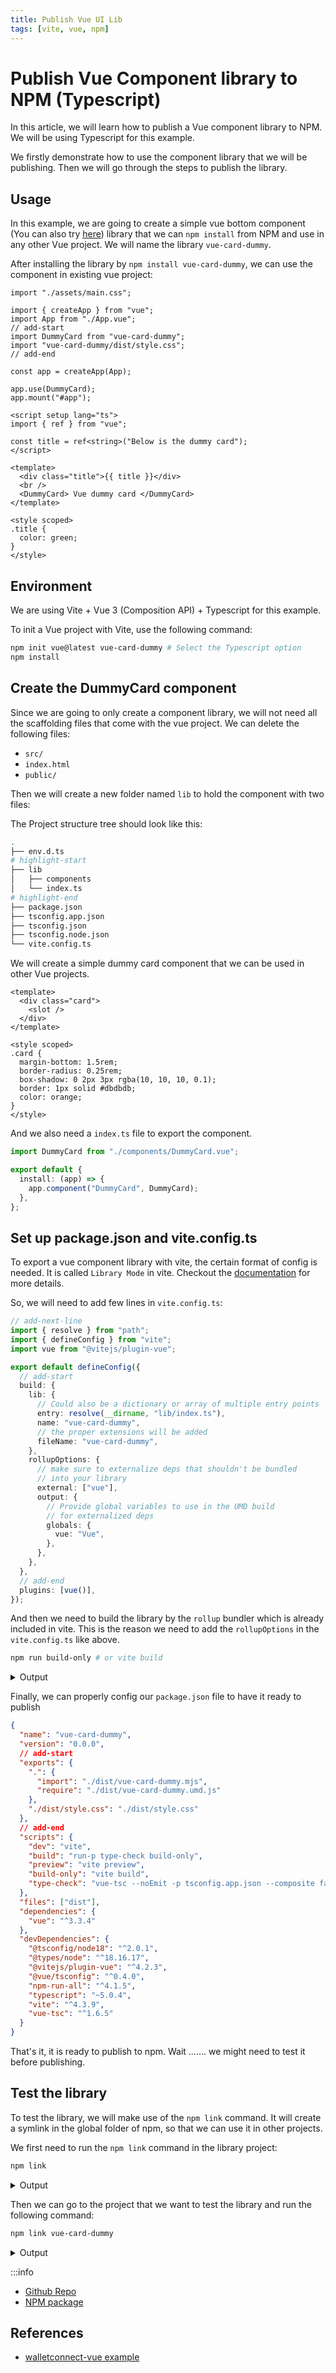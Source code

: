 ```yaml
---
title: Publish Vue UI Lib
tags: [vite, vue, npm]
---
```


# Publish Vue Component library to NPM (Typescript)

In this article, we will learn how to publish a Vue component library to NPM. We will be using Typescript for this example.

We firstly demonstrate how to use the component library that we will be publishing. Then we will go through the steps to publish the library.

## Usage

In this example, we are going to create a simple vue bottom component (You can also try [here](https://www.npmjs.com/package/vue-card-dummy)) library that we can `npm install` from NPM and use in any other Vue project. We will name the library `vue-card-dummy`.

After installing the library by `npm install vue-card-dummy`, we can use the component in existing vue project:

```tsx title=src/main.ts
import "./assets/main.css";

import { createApp } from "vue";
import App from "./App.vue";
// add-start
import DummyCard from "vue-card-dummy";
import "vue-card-dummy/dist/style.css";
// add-end

const app = createApp(App);

app.use(DummyCard);
app.mount("#app");
```

```tsx title=src/App.vue
<script setup lang="ts">
import { ref } from "vue";

const title = ref<string>("Below is the dummy card");
</script>

<template>
  <div class="title">{{ title }}</div>
  <br />
  <DummyCard> Vue dummy card </DummyCard>
</template>

<style scoped>
.title {
  color: green;
}
</style>
```

## Environment

We are using Vite + Vue 3 (Composition API) + Typescript for this example.

To init a Vue project with Vite, use the following command:

```bash
npm init vue@latest vue-card-dummy # Select the Typescript option
npm install
```

## Create the DummyCard component

Since we are going to only create a component library, we will not need all the scaffolding files that come with the vue project. We can delete the following files:

- `src/`
- `index.html`
- `public/`

Then we will create a new folder named `lib` to hold the component with two files:

The Project structure tree should look like this:

```bash
.
├── env.d.ts
# highlight-start
├── lib
│   ├── components
│   └── index.ts
# highlight-end
├── package.json
├── tsconfig.app.json
├── tsconfig.json
├── tsconfig.node.json
└── vite.config.ts
```

We will create a simple dummy card component that we can be used in other Vue projects.

```tsx title=lib/components/DummyCard.vue
<template>
  <div class="card">
    <slot />
  </div>
</template>

<style scoped>
.card {
  margin-bottom: 1.5rem;
  border-radius: 0.25rem;
  box-shadow: 0 2px 3px rgba(10, 10, 10, 0.1);
  border: 1px solid #dbdbdb;
  color: orange;
}
</style>

```

And we also need a `index.ts` file to export the component.

```ts title=lib/index.ts
import DummyCard from "./components/DummyCard.vue";

export default {
  install: (app) => {
    app.component("DummyCard", DummyCard);
  },
};
```

## Set up package.json and vite.config.ts

To export a vue component library with vite, the certain format of config is needed.
It is called `Library Mode` in vite. Checkout the [documentation](https://vitejs.dev/guide/build.html#library-mode) for more details.

So, we will need to add few lines in `vite.config.ts`:

```ts title=vite.config.ts
// add-next-line
import { resolve } from "path";
import { defineConfig } from "vite";
import vue from "@vitejs/plugin-vue";

export default defineConfig({
  // add-start
  build: {
    lib: {
      // Could also be a dictionary or array of multiple entry points
      entry: resolve(__dirname, "lib/index.ts"),
      name: "vue-card-dummy",
      // the proper extensions will be added
      fileName: "vue-card-dummy",
    },
    rollupOptions: {
      // make sure to externalize deps that shouldn't be bundled
      // into your library
      external: ["vue"],
      output: {
        // Provide global variables to use in the UMD build
        // for externalized deps
        globals: {
          vue: "Vue",
        },
      },
    },
  },
  // add-end
  plugins: [vue()],
});
```

And then we need to build the library by the `rollup` bundler which is already included in vite. This is the reason we need to add the `rollupOptions` in the `vite.config.ts` like above.

```bash
npm run build-only # or vite build

```

<details>
<summary>Output</summary>

```bash
➜  vue-card-dummy npm run build-only

> vue-card-dummy@0.0.0 build-only
> vite build

vite v4.3.9 building for production...
✓ 4 modules transformed.
dist/style.css           0.14 kB │ gzip: 0.13 kB
dist/vue-card-dummy.mjs  0.49 kB │ gzip: 0.35 kB
dist/vue-card-dummy.umd.js  0.58 kB │ gzip: 0.40 kB
✓ built in 369ms
```

</details>

Finally, we can properly config our `package.json` file to have it ready to publish

```json
{
  "name": "vue-card-dummy",
  "version": "0.0.0",
  // add-start
  "exports": {
    ".": {
      "import": "./dist/vue-card-dummy.mjs",
      "require": "./dist/vue-card-dummy.umd.js"
    },
    "./dist/style.css": "./dist/style.css"
  },
  // add-end
  "scripts": {
    "dev": "vite",
    "build": "run-p type-check build-only",
    "preview": "vite preview",
    "build-only": "vite build",
    "type-check": "vue-tsc --noEmit -p tsconfig.app.json --composite false"
  },
  "files": ["dist"],
  "dependencies": {
    "vue": "^3.3.4"
  },
  "devDependencies": {
    "@tsconfig/node18": "^2.0.1",
    "@types/node": "^18.16.17",
    "@vitejs/plugin-vue": "^4.2.3",
    "@vue/tsconfig": "^0.4.0",
    "npm-run-all": "^4.1.5",
    "typescript": "~5.0.4",
    "vite": "^4.3.9",
    "vue-tsc": "^1.6.5"
  }
}
```

That's it, it is ready to publish to npm.
Wait ....... we might need to test it before publishing.

## Test the library

To test the library, we will make use of the `npm link` command. It will create a symlink in the global folder of npm, so that we can use it in other projects.

We first need to run the `npm link` command in the library project:

```bash title=vue-card-dummy
npm link
```

<details>
<summary>Output</summary>

```bash
➜  vue-card-dummy npm link

up to date, audited 3 packages in 963ms

found 0 vulnerabilities
```

</details>

Then we can go to the project that we want to test the library and run the following command:

```bash
npm link vue-card-dummy
```

<details>
<summary>Output</summary>

```bash
➜  vue-card-consumer npm link vue-card-dummy

up to date, audited 202 packages in 3s

56 packages are looking for funding
  run `npm fund` for details

8 moderate severity vulnerabilities

To address issues that do not require attention, run:
  npm audit fix

To address all issues (including breaking changes), run:
  npm audit fix --force

Run `npm audit` for details.
```

</details>

:::info

- [Github Repo](https://github.com/happyeric77/colorfullife/tree/master/packages/vue-card-dummy)
- [NPM package](https://www.npmjs.com/package/vue-card-dummy)

## References

- [walletconnect-vue example](https://github.com/AxyLm/web3modal-vue?ref=vuejsexamples.com)

